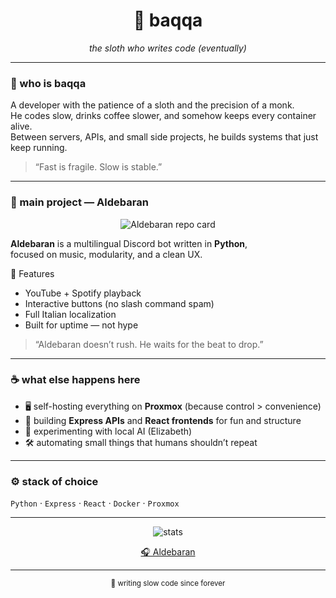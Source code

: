<h1 align="center">🦥 baqqa</h1>
<p align="center"><i>the sloth who writes code (eventually)</i></p>

---

### 🌳 who is baqqa
A developer with the patience of a sloth and the precision of a monk.  
He codes slow, drinks coffee slower, and somehow keeps every container alive.  
Between servers, APIs, and small side projects, he builds systems that just keep running.

> “Fast is fragile. Slow is stable.”

---

### 🧠 main project — **Aldebaran**
<p align="center">
  <img src="https://github-readme-stats.vercel.app/api/pin/?username=baqqa&repo=Aldebaran&theme=transparent&hide_border=true" alt="Aldebaran repo card" />
</p>

**Aldebaran** is a multilingual Discord bot written in **Python**,  
focused on music, modularity, and a clean UX.

🧩 Features  
- YouTube + Spotify playback  
- Interactive buttons (no slash command spam)  
- Full Italian localization  
- Built for uptime — not hype  

> “Aldebaran doesn’t rush. He waits for the beat to drop.”

---

### ☕ what else happens here
- 🖥️ self-hosting everything on **Proxmox** (because control > convenience)  
- 🧩 building **Express APIs** and **React frontends** for fun and structure  
- 🧠 experimenting with local AI (Elizabeth)  
- 🛠️ automating small things that humans shouldn’t repeat  

---

### ⚙️ stack of choice
`Python` · `Express` · `React` · `Docker` · `Proxmox`  

---

<p align="center">
  <img src="https://github-readme-stats.vercel.app/api?username=baqqa&show_icons=true&theme=transparent&hide_border=true" alt="stats" />
</p>

<p align="center">
  <a href="https://github.com/baqqa/Aldebaran">🎧 Aldebaran</a>
</p>

---

<p align="center">
  <sub>🦥 writing slow code since forever</sub>
</p>
